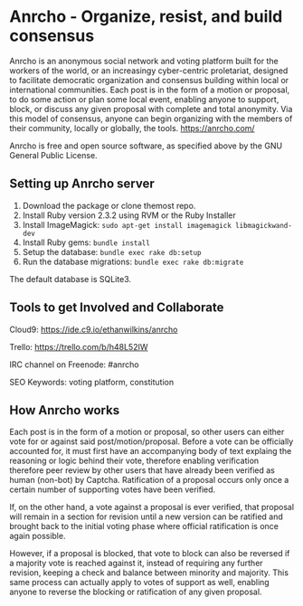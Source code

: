 Anrcho - Organize, resist, and build consensus
======
Anrcho is an anonymous social network and voting platform built for the workers of the world, or an increasingy cyber-centric proletariat, designed to facilitate democratic organization and consensus building within local or international communities. Each post is in the form of a motion or proposal, to do some action or plan some local event, enabling anyone to support, block, or discuss any given proposal with complete and total anonymity. Via this model of consensus, anyone can begin organizing with the members of their community, locally or globally, the tools.
https://anrcho.com/

Anrcho is free and open source software, as specified above by the GNU General Public License.

## Setting up Anrcho server

1. Download the package or clone themost repo.
2. Install Ruby version 2.3.2 using RVM or the Ruby Installer
3. Install ImageMagick: `sudo apt-get install imagemagick libmagickwand-dev`
4. Install Ruby gems: `bundle install`
5. Setup the database: `bundle exec rake db:setup`
6. Run the database migrations: `bundle exec rake db:migrate`

The default database is SQLite3.

## Tools to get Involved and Collaborate

Cloud9: https://ide.c9.io/ethanwilkins/anrcho

Trello: https://trello.com/b/h48L52IW

IRC channel on Freenode: #anrcho

SEO Keywords: voting platform, constitution

## How Anrcho works

Each post is in the form of a motion or proposal, so other users can either vote for or against said post/motion/proposal. Before a vote can be officially accounted for, it must first have an accompanying body of text explaing the reasoning or logic behind their vote, therefore enabling verification therefore peer review by other users that have already been verified as human (non-bot) by Captcha. Ratification of a proposal occurs only once a certain number of supporting votes have been verified.

If, on the other hand, a vote against a proposal is ever verified, that proposal will remain in a section for revision until a new version can be ratified and brought back to the initial voting phase where official ratification is once again possible.

However, if a proposal is blocked, that vote to block can also be reversed if a majority vote is reached against it, instead of requiring any further revision, keeping a check and balance between minority and majority. This same process can actually apply to votes of support as well, enabling anyone to reverse the blocking or ratification of any given proposal.
